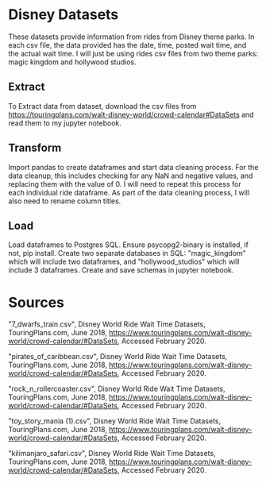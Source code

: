 # Disney Datasets
These datasets provide information from rides from Disney theme parks. In each csv file, the data provided has the date, time, posted wait time, and the actual wait time. I will just be using rides csv files from two theme parks: magic kingdom and hollywood studios. 


## Extract
To Extract data from dataset, download the csv files from https://touringplans.com/walt-disney-world/crowd-calendar#DataSets and read them to my jupyter notebook.

## Transform 
Import pandas to create dataframes and start data cleaning process. For the data cleanup, this includes checking for any NaN and negative values, and replacing them with the value of 0. I will need to repeat this process for each individual ride dataframe. As part of the data cleaning process, I will also need to rename column titles.

## Load 
Load dataframes to Postgres SQL. Ensure psycopg2-binary is installed, if not, pip install. Create two separate databases in SQL: "magic_kingdom" which will include two dataframes, and "hollywood_studios" which will include 3 dataframes. Create and save schemas in jupyter notebook.


# Sources
"7_dwarfs_train.csv", Disney World Ride Wait Time Datasets, TouringPlans.com, June 2018, https://www.touringplans.com/walt-disney-world/crowd-calendar/#DataSets, Accessed February 2020.

"pirates_of_caribbean.csv", Disney World Ride Wait Time Datasets, TouringPlans.com, June 2018, https://www.touringplans.com/walt-disney-world/crowd-calendar/#DataSets, Accessed February 2020.

"rock_n_rollercoaster.csv", Disney World Ride Wait Time Datasets, TouringPlans.com, June 2018, https://www.touringplans.com/walt-disney-world/crowd-calendar/#DataSets, Accessed February 2020.

"toy_story_mania (1).csv", Disney World Ride Wait Time Datasets, TouringPlans.com, June 2018, https://www.touringplans.com/walt-disney-world/crowd-calendar/#DataSets, Accessed February 2020.

"kilimanjaro_safari.csv", Disney World Ride Wait Time Datasets, TouringPlans.com, June 2018, https://www.touringplans.com/walt-disney-world/crowd-calendar/#DataSets, Accessed February 2020.

